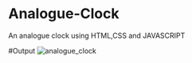 # Analogue-Clock
An analogue clock using HTML,CSS and JAVASCRIPT

#Output
![analogue_clock](https://user-images.githubusercontent.com/119670767/230483228-5144c945-be7a-4954-b273-a1e9e50a951c.PNG)
